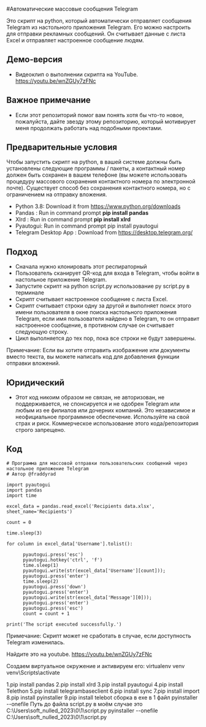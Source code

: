 #Автоматические массовые сообщения Telegram

Это скрипт на python, который автоматически отправляет сообщения Telegram из настольного приложения Telegram. Его можно настроить для отправки рекламных сообщений. Он считывает данные с листа Excel и отправляет настроенное сообщение людям.

## Демо-версия
* Видеоклип о выполнении скрипта на YouTube. https://youtu.be/wnZGUy7zFNc

## Важное примечание
* Если этот репозиторий помог вам понять хотя бы что-то новое, пожалуйста, дайте звезду этому репозиторию, который мотивирует меня продолжать работать над подобными проектами.

## Предварительные условия

Чтобы запустить скрипт на python, в вашей системе должны быть установлены следующие программы / пакеты, а контактный номер должен быть сохранен в вашем телефоне (вы можете использовать процедуру массового сохранения контактного номера по электронной почте). Существует способ без сохранения контактного номера, но с ограничением на отправку вложения.
* Python 3.8: Download it from https://www.python.org/downloads
* Pandas : Run in command prompt **pip install pandas**
* Xlrd : Run in command prompt **pip install xlrd**
* Pyautogui: Run in command prompt pip install pyautogui
* Telegram Desktop App : Download from https://desktop.telegram.org/

## Подход
* Сначала нужно клонировать этот респираторный
* Пользователь сканирует QR-код для входа в Telegram, чтобы войти в настольное приложение Telegram.
* Запустите скрипт на python script.py использование py script.py в терминале
* Скрипт считывает настроенное сообщение с листа Excel.
* Скрипт считывает строки одну за другой и выполняет поиск этого имени пользователя в окне поиска настольного приложения Telegram, если имя пользователя найдено в Telegram, то он отправит настроенное сообщение, в противном случае он считывает следующую строку. 
* Цикл выполняется до тех пор, пока все строки не будут завершены.

Примечание: Если вы хотите отправить изображение или документы вместо текста, вы можете написать код для добавления функции отправки вложений.

## Юридический
* Этот код никоим образом не связан, не авторизован, не поддерживается, не спонсируется и не одобрен Telegram или любым из ее филиалов или дочерних компаний. Это независимое и неофициальное программное обеспечение. Используйте на свой страх и риск. Коммерческое использование этого кода/репозитория строго запрещено.

## Код
```
# Программа для массовой отправки пользовательских сообщений через настольное приложение Telegram
# Автор @fraddyrad

import pyautogui
import pandas
import time

excel_data = pandas.read_excel('Recipients data.xlsx', sheet_name='Recipients')

count = 0

time.sleep(3)

for column in excel_data['Username'].tolist():

      pyautogui.press('esc')
      pyautogui.hotkey('ctrl', 'f')
      time.sleep(1)
      pyautogui.write(str(excel_data['Username'][count]));
      pyautogui.press('enter')
      time.sleep(2)
      pyautogui.press('down')
      pyautogui.press('enter')
      pyautogui.write(str(excel_data['Message'][0]));
      pyautogui.press('enter')
      pyautogui.press('esc')
      count = count + 1

print('The script executed successfully.')
```
Примечание: Скрипт может не сработать в случае, если доступность Telegram изменилась.

Найдите это на youtube. https://youtu.be/wnZGUy7zFNc

Создаем виртуальное окружение и активируем его:
virtualenv venv
venv\Scripts\activate


1.pip install pandas
2.pip install xlrd
3.pip install pyautogui
4.pip install Telethon
5.pip install telegrambaseclient
6.pip install sync
7.pip install import
8.pip install pyinstaller
9.pip install telebot
сборка в ехе в 1 файл pyinstaller --onefile Путь до файла script.py
в моём случае это C:\Users\soft_nulled_2023\0\1\script.py
pyinstaller --onefile C:\Users\soft_nulled_2023\0\1\script.py